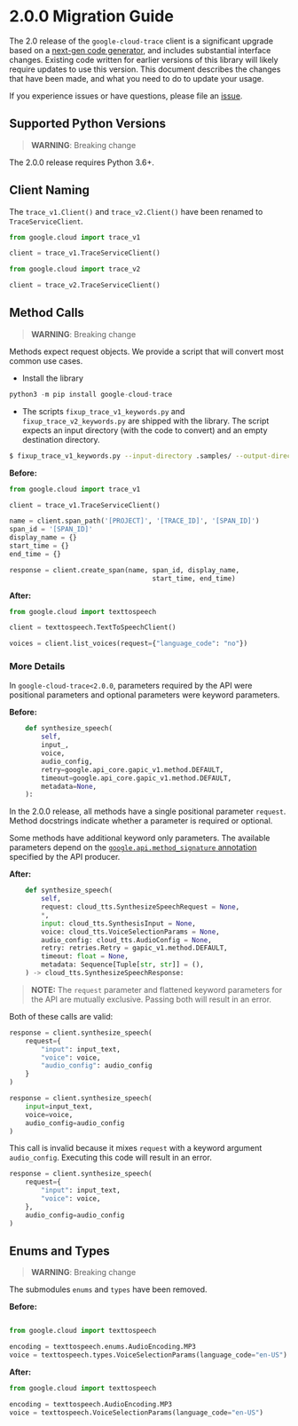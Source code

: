# 2.0.0 Migration Guide

The 2.0 release of the `google-cloud-trace` client is a significant upgrade based on a [next-gen code generator](https://github.com/googleapis/gapic-generator-python), and includes substantial interface changes. Existing code written for earlier versions of this library will likely require updates to use this version. This document describes the changes that have been made, and what you need to do to update your usage.

If you experience issues or have questions, please file an [issue](https://github.com/googleapis/python-trace/issues).

## Supported Python Versions

> **WARNING**: Breaking change

The 2.0.0 release requires Python 3.6+.


## Client Naming

The `trace_v1.Client()` and `trace_v2.Client()` have been renamed to `TraceServiceClient`.


```py
from google.cloud import trace_v1

client = trace_v1.TraceServiceClient()
```

```py
from google.cloud import trace_v2

client = trace_v2.TraceServiceClient()
```


## Method Calls

> **WARNING**: Breaking change

Methods expect request objects. We provide a script that will convert most common use cases.

* Install the library

```py
python3 -m pip install google-cloud-trace
```

* The scripts `fixup_trace_v1_keywords.py` and `fixup_trace_v2_keywords.py` are shipped with the library. The script expects
an input directory (with the code to convert) and an empty destination directory.

```sh
$ fixup_trace_v1_keywords.py --input-directory .samples/ --output-directory samples/
```

**Before:**
```py
from google.cloud import trace_v1

client = trace_v1.TraceServiceClient()

name = client.span_path('[PROJECT]', '[TRACE_ID]', '[SPAN_ID]')
span_id = '[SPAN_ID]'
display_name = {}
start_time = {}
end_time = {}

response = client.create_span(name, span_id, display_name,
                                    start_time, end_time)
```


**After:**
```py
from google.cloud import texttospeech

client = texttospeech.TextToSpeechClient()

voices = client.list_voices(request={"language_code": "no"})
```

### More Details

In `google-cloud-trace<2.0.0`, parameters required by the API were positional parameters and optional parameters were keyword parameters.

**Before:**
```py
    def synthesize_speech(
        self,
        input_,
        voice,
        audio_config,
        retry=google.api_core.gapic_v1.method.DEFAULT,
        timeout=google.api_core.gapic_v1.method.DEFAULT,
        metadata=None,
    ):
```

In the 2.0.0 release, all methods have a single positional parameter `request`. Method docstrings indicate whether a parameter is required or optional.

Some methods have additional keyword only parameters. The available parameters depend on the [`google.api.method_signature` annotation](https://github.com/googleapis/googleapis/blob/master/google/cloud/texttospeech/v1/cloud_tts.proto#L53) specified by the API producer.


**After:**
```py
    def synthesize_speech(
        self,
        request: cloud_tts.SynthesizeSpeechRequest = None,
        *,
        input: cloud_tts.SynthesisInput = None,
        voice: cloud_tts.VoiceSelectionParams = None,
        audio_config: cloud_tts.AudioConfig = None,
        retry: retries.Retry = gapic_v1.method.DEFAULT,
        timeout: float = None,
        metadata: Sequence[Tuple[str, str]] = (),
    ) -> cloud_tts.SynthesizeSpeechResponse:
```

> **NOTE:** The `request` parameter and flattened keyword parameters for the API are mutually exclusive.
> Passing both will result in an error.


Both of these calls are valid:

```py
response = client.synthesize_speech(
    request={
        "input": input_text,
        "voice": voice,
        "audio_config": audio_config
    }
)
```

```py
response = client.synthesize_speech(
    input=input_text,
    voice=voice,
    audio_config=audio_config
)
```

This call is invalid because it mixes `request` with a keyword argument `audio_config`. Executing this code
will result in an error.

```py
response = client.synthesize_speech(
    request={
        "input": input_text,
        "voice": voice,
    },
    audio_config=audio_config
)
```



## Enums and Types


> **WARNING**: Breaking change

The submodules `enums` and `types` have been removed.

**Before:**
```py

from google.cloud import texttospeech

encoding = texttospeech.enums.AudioEncoding.MP3
voice = texttospeech.types.VoiceSelectionParams(language_code="en-US")
```


**After:**
```py
from google.cloud import texttospeech

encoding = texttospeech.AudioEncoding.MP3
voice = texttospeech.VoiceSelectionParams(language_code="en-US")
```